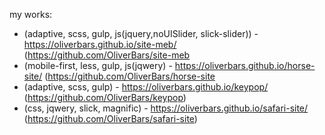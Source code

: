 my works:

* (adaptive, scss, gulp, js(jquery,noUISlider, slick-slider)) - https://oliverbars.github.io/site-meb/ (https://github.com/OliverBars/site-meb
* (mobile-first, less, gulp, js(jqwery) - https://oliverbars.github.io/horse-site/  (https://github.com/OliverBars/horse-site
* (adaptive, scss, gulp) - https://oliverbars.github.io/keypop/  (https://github.com/OliverBars/keypop)
* (css, jqwery, slick, magnific) - https://oliverbars.github.io/safari-site/  (https://github.com/OliverBars/safari-site)

 
